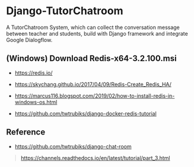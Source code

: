 # Django-TutorChatroom
A TutorChatroom System, which can collect the conversation message between teacher and students, build with Django framework and integrate Google Dialogflow.

## (Windows) Download Redis-x64-3.2.100.msi

* https://redis.io/

* https://skychang.github.io/2017/04/09/Redis-Create_Redis_HA/

* https://marcus116.blogspot.com/2019/02/how-to-install-redis-in-windows-os.html

* https://github.com/twtrubiks/django-docker-redis-tutorial

## Reference

* https://github.com/twtrubiks/django-chat-room


> https://channels.readthedocs.io/en/latest/tutorial/part_3.html
